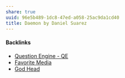 ```yaml
---
share: true
uuid: 96e5b489-1dc8-47ed-a058-25ac9da1cd40
title: Daemon by Daniel Suarez
---
```

#### Backlinks

* [Question Engine - QE](/cc5cc49d-f554-4f29-b31a-b8789688e6a3)
* [Favorite Media](/cf6a4db5-dcac-48ae-97ec-cf40f28e2b20)
* [God Head](/5eedae14-86ed-4eae-b904-380f2d2ab85f)